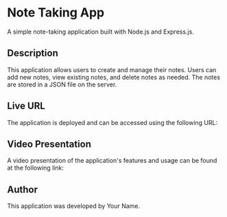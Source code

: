 # Note Taking App
A simple note-taking application built with Node.js and Express.js.

## Description
This application allows users to create and manage their notes. Users can add new notes, view existing notes, and delete notes as needed. The notes are stored in a JSON file on the server.

## Live URL
The application is deployed and can be accessed using the following URL:

## Video Presentation
A video presentation of the application's features and usage can be found at the following link:

## Author
This application was developed by Your Name.